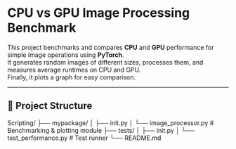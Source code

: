 # CPU vs GPU Image Processing Benchmark

This project benchmarks and compares **CPU** and **GPU** performance for simple image operations using **PyTorch**.  
It generates random images of different sizes, processes them, and measures average runtimes on CPU and GPU.  
Finally, it plots a graph for easy comparison.

---

## 📂 Project Structure

Scripting/
├── mypackage/
│ ├── init.py
│ └── image_processor.py # Benchmarking & plotting module
├── tests/
│ ├── init.py
│ └── test_performance.py # Test runner
└── README.md
